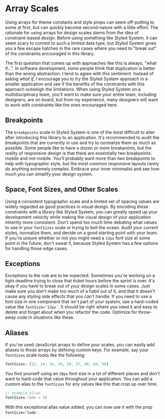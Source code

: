 # Array Scales

Using arrays for theme constants and style props can seem off-putting to some at first,
but can quickly become second-nature with a little effort.
The rationale for using arrays for design scales stems from the idea of constraint-based design.
Before using something like Styled System, it can seem scary to commit to such a limited data type,
but Styled System gives you a few escape hatches in the rare cases where you need to "break out" of the constraints encouraged in this library.

The first question that comes up with approaches like this is always, "what if...".
In software development, some people think that duplication is better than the wrong abstraction.
I tend to agree with this sentiment.
Instead of asking _what if_, I encourage you to try the Styled System approach in a smaller application and see if the benefits
of the constraints with this approach outweigh the limitations.
When using Styled System on a multidisciplinary team, you'll want to make sure your entire team, including designers,
are on board, but from my experience, many designers will want to work with constraints like the ones
encouraged here.

## Breakpoints

The `breakpoints` scale in Styled System is one of the most difficult to alter after introducing this library to an application.
It's recommended to audit the breakpoints that are currently in use and try to normalize them as much as possible.
Some people like to have a dozen or more breakpoints, but the reality of responsive design is that there are essentially two breakpoints: mobile and not-mobile.
You'll probably want more than two breakpoints to help with typographic style, but the most common responsive layouts
rarely do anything extremely complex.
Embrace your inner minimalist and see how much you can simplify your design system.

## Space, Font Sizes, and Other Scales

Using a consistent typographic scale and a limited set of spacing values are widely regarded as good practices in visual design.
By encoding these constraints with a library like Styled System, you can greatly speed up your development velocity
while making the visual design of your application inheritly more consistent.
Don't spend too much time debating what values to use in your `fontSizes` scale or
trying to boil the ocean.
Audit your current styles, normalize them, and decide on a good starting point with your team.
If you're unsure whether or not you might need a `13px` font size at some point in the future, don't sweat it,
because Styled System has a few options for handling those edge cases.

## Exceptions

Exceptions to the rule are to be expected.
Sometimes you're working on a tight deadline trying to close that ticket hours before the sprint is over.
It's okay if you have to break out of your design scales in some cases.
Just make sure you don't make too much of a habit out of it, and that it doesn't cause any styling side effects that you can't handle.
If you need to use a font size in one component that isn't part of your system, use a hard-coded value like `fontSize='13px'`.
It should be right where you need it and easy to delete and forget about when you refactor the code.
Optimize for throw-away code in situations like these.

## Aliases

If you've used JavaScript arrays to define your scales, you can easily add aliases to those arrays by defining custom keys.
For example, say your `fontSizes` scale looks like the following:

```js
fontSizes: [12, 14, 16, 20, 24, 32, 48, 64, 96]
```

You find yourself using an `18px` font size in a lot of different places and don't want to hard-code that value throughout your application.
You can add a custom alias to the `fontSizes` for any values like this that crop up over time.

```js
// example alias
fontSizes.lede = 18
```

With this exceptional alias value added, you can now use it with the prop `fontSize='lede'`.

<!--
- array length
-->
